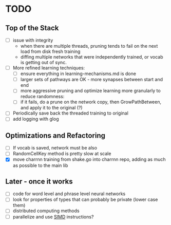 # TODO

## Top of the Stack
- [ ] issue with integrity
    - when there are multiple threads, pruning tends to fail on the next load from disk fresh training
    - diffing multiple networks that were independently trained, or vocab is getting out of sync.
- [ ] More refined learning techniques:
    - [ ] ensure everything in learning-mechanisms.md is done
    - [ ] larger sets of pathways are OK - more synapses between start and end
    - [ ] more aggressive pruning and optimize learning more granularly to reduce randomness:
    - [ ] if it fails, do a prune on the network copy, then GrowPathBetween, and apply it to the original (?)
- [ ] Periodically save back the threaded training to original
- [ ] add logging with glog

## Optimizations and Refactoring
- [ ] If vocab is saved, network must be also
- [ ] RandomCellKey method is pretty slow at scale
- [x] move charrnn training from shake.go into charrnn repo, adding as much as possible to the main lib

## Later - once it works
- [ ] code for word level and phrase level neural networks
- [ ] look for properties of types that can probably be private (lower case them)
- [ ] distributed computing methods
- [ ] parallelize and use [SIMD](https://github.com/bjwbell/gensimd) instructions?
